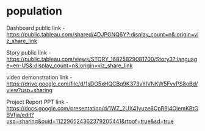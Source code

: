 # population


Dashboard public link  -  https://public.tableau.com/shared/4DJPGNQ6Y?:display_count=n&:origin=viz_share_link
                     
Story public link   -     https://public.tableau.com/views/STORY_16825829081700/Story3?:language=en-US&:display_count=n&:origin=viz_share_link


video demonstration link - https://drive.google.com/file/d/1sDO5xHQCBq9K373vYlVNKW5FvvPS8oBd/view?usp=sharing

Project Report PPT link  - https://docs.google.com/presentation/d/1WZ_2UX41yuze6CpR9i4OjemKBtGBVfja/edit?usp=sharing&ouid=112296524362379205441&rtpof=true&sd=true

